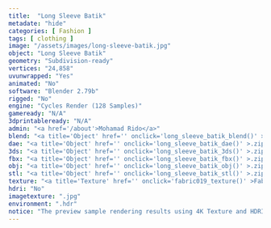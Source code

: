 ```yaml
---
title:  "Long Sleeve Batik"
metadate: "hide"
categories: [ Fashion ]
tags: [ clothing ]
image: "/assets/images/long-sleeve-batik.jpg"
object: "Long Sleeve Batik"
geometry: "Subdivision-ready"
vertices: "24,858"
uvunwrapped: "Yes"
animated: "No"
software: "Blender 2.79b"
rigged: "No"
engine: "Cycles Render (128 Samples)"
gameready: "N/A"
3dprintableready: "N/A"
admin: "<a href='/about'>Mohamad Rido</a>"
blend: "<a title='Object' href='' onclick='long_sleeve_batik_blend()' >.zip 4.8 MB</a>"
dae: "<a title='Object' href='' onclick='long_sleeve_batik_dae()' >.zip 790.8 kB</a>"
3ds: "<a title='Object' href='' onclick='long_sleeve_batik_3ds()' >.zip 401.4 kB</a>"
fbx: "<a title='Object' href='' onclick='long_sleeve_batik_fbx()' >.zip 779.6 kB</a>"
obj: "<a title='Object' href='' onclick='long_sleeve_batik_obj()' >.zip 581.0 kB</a>"
stl: "<a title='Object' href='' onclick='long_sleeve_batik_stl()' >.zip 693.5 kB</a>"
texture: "<a title='Texture' href='' onclick='fabric019_texture()' >Fabric019</a>"
hdri: "No"
imagetexture: ".jpg"
environment: ".hdr"
notice: "The preview sample rendering results using 4K Texture and HDRI. But the .blend file format available for download uses 1K as the sample to reduce the file size when you download it."
---
```

